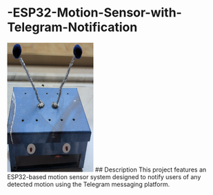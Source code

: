 # -ESP32-Motion-Sensor-with-Telegram-Notification
<img src="images/Motion_sensor_smart.png" alt="Motion sensor smart" style="width:200px;height:300px;">
## Description
This project features an ESP32-based motion sensor system designed to notify users of any detected motion using the Telegram messaging platform.

